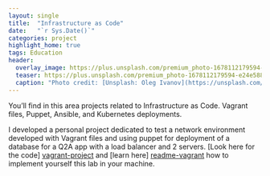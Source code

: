 ```yaml
---
layout: single
title:  "Infrastructure as Code"
date:   "`r Sys.Date()`"
categories: project
highlight_home: true
tags: Education
header:
  overlay_image: https://plus.unsplash.com/premium_photo-1678112179594-e24e588ee410?w=500&auto=format&fit=crop&q=60&ixlib=rb-4.0.3&ixid=M3wxMjA3fDB8MHxzZWFyY2h8MXx8Y29tcHV0aW5nfGVufDB8fDB8fHww
  teaser: https://plus.unsplash.com/premium_photo-1678112179594-e24e588ee410?w=500&auto=format&fit=crop&q=60&ixlib=rb-4.0.3&ixid=M3wxMjA3fDB8MHxzZWFyY2h8MXx8Y29tcHV0aW5nfGVufDB8fDB8fHww
  caption: "Photo credit: [Unsplash: Oleg Ivanov](https://unsplash.com/@olegivanovpht)"
---
```

You’ll find in this area projects related to Infrastructure as Code. Vagrant files, Puppet, Ansible, and Kubernetes deployments.

I developed a personal project dedicated to test a network environment developed with Vagrant files and using puppet for deployment of a database for a Q2A app with a load balancer and 2 servers. [Look here for the code] [vagrant-project] and [learn here] [readme-vagrant] how to implement yourself this lab in your machine. 

[vagrant-project]: https://github.com/carlosdgerez/mynetworklab1
[readme-vagrant]: https://github.com/carlosdgerez/mynetworklab1/blob/master/README.md 